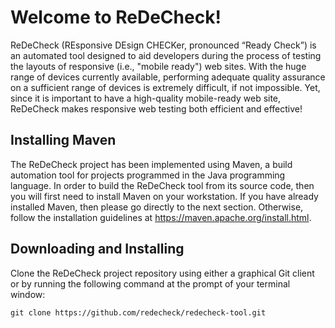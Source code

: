 # Welcome to ReDeCheck!

ReDeCheck (REsponsive DEsign CHECKer, pronounced “Ready Check”) is an automated tool designed to aid developers during
the process of testing the layouts of responsive (i.e., "mobile ready") web sites. With the huge range of devices
currently available, performing adequate quality assurance on a sufficient range of devices is extremely difficult, if
not impossible. Yet, since it is important to have a high-quality mobile-ready web site, ReDeCheck makes responsive web
testing both efficient and effective!

## Installing Maven

The ReDeCheck project has been implemented using Maven, a build automation tool for projects programmed in the Java
programming language. In order to build the ReDeCheck tool from its source code, then you will first need to install
Maven on your workstation. If you have already installed Maven, then please go directly to the next section. Otherwise,
follow the installation guidelines at https://maven.apache.org/install.html.

## Downloading and Installing

Clone the ReDeCheck project repository using either a graphical Git client or by running the following command at the
   prompt of your terminal window:

   `git clone https://github.com/redecheck/redecheck-tool.git`
   
